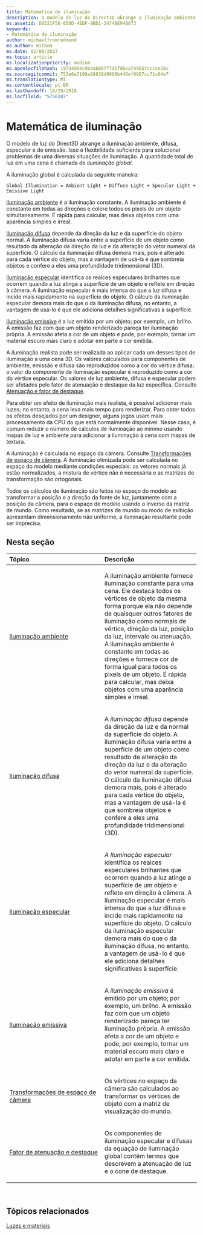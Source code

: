 ```yaml
---
title: Matemática de iluminação
description: O modelo de luz do Direct3D abrange a iluminação ambiente, difusa, especular e de emissão. Isso é flexibilidade suficiente para solucionar problemas de uma diversas situações de iluminação. A quantidade total de luz em uma cena é chamada de iluminação global.
ms.assetid: D0521F56-050D-4EDF-9BD1-34748E94B873
keywords:
- Matemática de iluminação
author: michaelfromredmond
ms.author: mithom
ms.date: 02/08/2017
ms.topic: article
ms.localizationpriority: medium
ms.openlocfilehash: 19734964c9b4ab087f7d5fd6ea749b57cccce26c
ms.sourcegitcommit: 753e0a7160a88830d9908b446ef0907cc71c64e7
ms.translationtype: MT
ms.contentlocale: pt-BR
ms.lasthandoff: 10/29/2018
ms.locfileid: "5750107"
---
```

# <a name="mathematics-of-lighting"></a>Matemática de iluminação


O modelo de luz do Direct3D abrange a iluminação ambiente, difusa, especular e de emissão. Isso é flexibilidade suficiente para solucionar problemas de uma diversas situações de iluminação. A quantidade total de luz em uma cena é chamada de *iluminação global*.

A iluminação global é calculada da seguinte maneira:

```
Global Illumination = Ambient Light + Diffuse Light + Specular Light + Emissive Light 
```

[Iluminação ambiente](ambient-lighting.md) é a iluminação constante. A iluminação ambiente é constante em todas as direções e colore todos os pixels de um objeto simultaneamente. É rápida para calcular, mas deixa objetos com uma aparência simples e irreal.

[Iluminação difusa](diffuse-lighting.md) depende da direção da luz e da superfície do objeto normal. A iluminação difusa varia entre a superfície de um objeto como resultado da alteração da direção da luz e da alteração do vetor numeral da superfície. O cálculo da iluminação difusa demora mais, pois é alterado para cada vértice do objeto, mas a vantagem de usá-la é que sombreia objetos e confere a eles uma profundidade tridimensional (3D).

[Iluminação especular](specular-lighting.md) identifica os realces especulares brilhantes que ocorrem quando a luz atinge a superfície de um objeto e reflete em direção à câmera. A iluminação especular é mais intensa do que a luz difusa e incide mais rapidamente na superfície do objeto. O cálculo da iluminação especular demora mais do que o da iluminação difusa, no entanto, a vantagem de usá-lo é que ele adiciona detalhes significativas à superfície.

[Iluminação emissive](emissive-lighting.md) é a luz emitida por um objeto; por exemplo, um brilho. A emissão faz com que um objeto renderizado pareça ter iluminação própria. A emissão afeta a cor de um objeto e pode, por exemplo, tornar um material escuro mais claro e adotar em parte a cor emitida.

A iluminação realista pode ser realizada ao aplicar cada um desses tipos de iluminação a uma cena 3D. Os valores calculados para componentes de ambiente, emissão e difusa são reproduzidos como a cor do vértice difusa; o valor do componente de iluminação especular é reproduzido como a cor do vértice especular. Os valores de luz ambiente, difusa e especular podem ser afetados pelo fator de atenuação e destaque da luz específica. Consulte [Atenuação e fator de destaque](attenuation-and-spotlight-factor.md).

Para obter um efeito de iluminação mais realista, é possível adicionar mais luzes; no entanto, a cena leva mais tempo para renderizar. Para obter todos os efeitos desejados por um designer, alguns jogos usam mais processamento da CPU do que está normalmente disponível. Nesse caso, é comum reduzir o número de cálculos de iluminação ao mínimo usando mapas de luz e ambiente para adicionar a iluminação à cena com mapas de textura.

A iluminação é calculada no espaço da câmera. Consulte [Transformações de espaço de câmera](camera-space-transformations.md). A iluminação otimizada pode ser calculada no espaço do modelo mediante condições especiais: os vetores normais já estão normalizados, a mistura de vértice não é necessária e as matrizes de transformação são ortogonais.

Todos os cálculos de iluminação são feitos no espaço do modelo ao transformar a posição e a direção da fonte de luz, juntamente com a posição da câmera, para o espaço de modelo usando o inverso da matriz de mundo. Como resultado, se as matrizes de mundo ou modo de exibição apresentam dimensionamento não uniforme, a iluminação resultante pode ser imprecisa.

## <a name="span-idin-this-sectionspanin-this-section"></a><span id="in-this-section"></span>Nesta seção


<table>
<colgroup>
<col width="50%" />
<col width="50%" />
</colgroup>
<thead>
<tr class="header">
<th align="left">Tópico</th>
<th align="left">Descrição</th>
</tr>
</thead>
<tbody>
<tr class="odd">
<td align="left"><p><a href="ambient-lighting.md">Iluminação ambiente</a></p></td>
<td align="left"><p>A iluminação ambiente fornece iluminação constante para uma cena. Ele destaca todos os vértices de objeto da mesma forma porque ela não depende de quaisquer outros fatores de iluminação como normais de vértice, direção da luz, posição da luz, intervalo ou atenuação. A iluminação ambiente é constante em todas as direções e fornece cor de forma igual para todos os pixels de um objeto. É rápida para calcular, mas deixa objetos com uma aparência simples e irreal.</p></td>
</tr>
<tr class="even">
<td align="left"><p><a href="diffuse-lighting.md">Iluminação difusa</a></p></td>
<td align="left"><p>A <em>iluminação difusa</em> depende da direção da luz e da normal da superfície do objeto. A iluminação difusa varia entre a superfície de um objeto como resultado da alteração da direção da luz e da alteração do vetor numeral da superfície. O cálculo da iluminação difusa demora mais, pois é alterado para cada vértice do objeto, mas a vantagem de usá-la é que sombreia objetos e confere a eles uma profundidade tridimensional (3D).</p></td>
</tr>
<tr class="odd">
<td align="left"><p><a href="specular-lighting.md">Iluminação especular</a></p></td>
<td align="left"><p><em>A Iluminação especular</em> identifica os realces especulares brilhantes que ocorrem quando a luz atinge a superfície de um objeto e reflete em direção à câmera. A iluminação especular é mais intensa do que a luz difusa e incide mais rapidamente na superfície do objeto. O cálculo da iluminação especular demora mais do que o da iluminação difusa, no entanto, a vantagem de usá-lo é que ele adiciona detalhes significativas à superfície.</p></td>
</tr>
<tr class="even">
<td align="left"><p><a href="emissive-lighting.md">Iluminação emissiva</a></p></td>
<td align="left"><p>A <em>iluminação emissiva</em> é emitido por um objeto; por exemplo, um brilho. A emissão faz com que um objeto renderizado pareça ter iluminação própria. A emissão afeta a cor de um objeto e pode, por exemplo, tornar um material escuro mais claro e adotar em parte a cor emitida.</p></td>
</tr>
<tr class="odd">
<td align="left"><p><a href="camera-space-transformations.md">Transformações de espaço de câmera</a></p></td>
<td align="left"><p>Os vértices no espaço da câmera são calculados ao transformar os vértices de objeto com a matriz de visualização do mundo.</p></td>
</tr>
<tr class="even">
<td align="left"><p><a href="attenuation-and-spotlight-factor.md">Fator de atenuação e destaque</a></p></td>
<td align="left"><p>Os componentes de iluminação especular e difusas da equação de iluminação global contêm termos que descrevem a atenuação de luz e o cone de destaque.</p></td>
</tr>
</tbody>
</table>

 

## <a name="span-idrelated-topicsspanrelated-topics"></a><span id="related-topics"></span>Tópicos relacionados


[Luzes e materiais](lights-and-materials.md)

 

 




